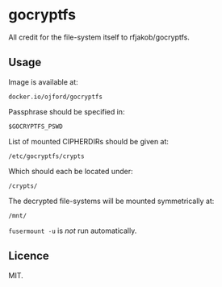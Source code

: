 # gocryptfs

All credit for the file-system itself to rfjakob/gocryptfs.

## Usage

Image is available at:
```
docker.io/ojford/gocryptfs
```

Passphrase should be specified in:
```
$GOCRYPTFS_PSWD
```

List of mounted CIPHERDIRs should be given at:
```
/etc/gocryptfs/crypts
```

Which should each be located under:
```
/crypts/
```

The decrypted file-systems will be mounted symmetrically at:
```
/mnt/
```

`fusermount -u` is *not* run automatically.


## Licence

MIT.
